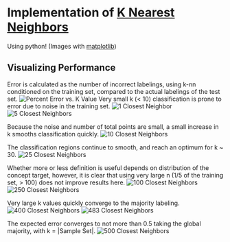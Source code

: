# Implementation of [K Nearest Neighbors](http://en.wikipedia.org/wiki/K-nearest_neighbors_algorithm)
Using python! (Images with [matplotlib](http://matplotlib.org/))

## Visualizing Performance
Error is calculated as the number of incorrect labelings, using k-nn conditioned on
the training set, compared to the actual labelings of the test set.
![Percent Error vs. K Value](https://github.com/FluxLemur/learningtheory/blob/master/knn/images/error_log.png)
Very small k (< 10) classification is prone to error due to noise in the training set.
![1 Closest Neighbor](https://github.com/FluxLemur/learningtheory/blob/master/knn/images/region_1.png)
![5 Closest Neighbors](https://github.com/FluxLemur/learningtheory/blob/master/knn/images/region_5.png)

Because the noise and number of total points are small, a small increase in k smooths classification quickly.
![10 Closest Neighbors](https://github.com/FluxLemur/learningtheory/blob/master/knn/images/region_10.png)

The classification regions continue to smooth, and reach an optimum for k ~ 30.
![25 Closest Neighbors](https://github.com/FluxLemur/learningtheory/blob/master/knn/images/region_25.png)

Whether more or less definition is useful depends on distribution of the
concept target, however, it is clear that using very large n (1/5 of the
training set, > 100) does not improve results here.
![100 Closest Neighbors](https://github.com/FluxLemur/learningtheory/blob/master/knn/images/region_100.png)
![250 Closest Neighbors](https://github.com/FluxLemur/learningtheory/blob/master/knn/images/region_250.png)

Very large k values quickly converge to the majority labeling.
![400 Closest Neighbors](https://github.com/FluxLemur/learningtheory/blob/master/knn/images/region_400.png)
![483 Closest Neighbors](https://github.com/FluxLemur/learningtheory/blob/master/knn/images/region_483.png)

The expected error converges to not more than 0.5 taking the global majority, with k = |Sample Set|.
![500 Closest Neighbors](https://github.com/FluxLemur/learningtheory/blob/master/knn/images/region_500.png)
